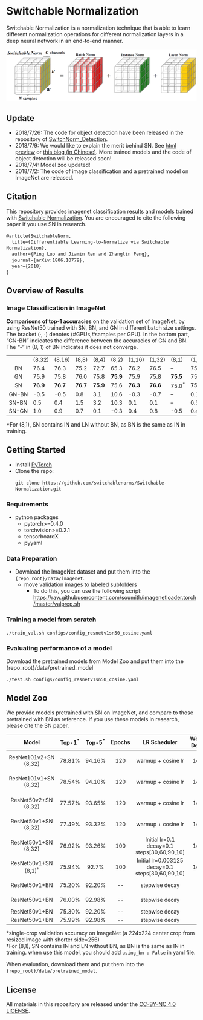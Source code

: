 # Switchable Normalization

Switchable Normalization is a normalization technique that is able to learn different normalization operations for different normalization layers in a deep neural network in an end-to-end manner.

![](teaser.png?raw=true)

## Update

- 2018/7/26: The code for object detection have been released in the repository of [SwitchNorm_Detection](https://github.com/switchablenorms/SwitchNorm_Detection).
- 2018/7/9: We would like to explain the merit behind SN. See [html preview](http://htmlpreview.github.io/?https://github.com/switchablenorms/Switchable-Normalization/blob/master/blog_cn/blog_cn.html) or [this blog (in Chinese)](https://zhuanlan.zhihu.com/p/39296570?utm_source=wechat_session&utm_medium=social&utm_oi=70591319113728). More trained models and the code of object detection will be released soon!
- 2018/7/4: Model zoo updated!
- 2018/7/2: The code of image classification and a pretrained model on ImageNet are released.

## Citation

This repository provides imagenet classification results and models trained with [Switchable Normalization](https://arxiv.org/abs/1806.10779). You are encouraged to cite the following paper if you use SN in research.

```
@article{SwitchableNorm,
  title={Differentiable Learning-to-Normalize via Switchable Normalization},
  author={Ping Luo and Jiamin Ren and Zhanglin Peng},
  journal={arXiv:1806.10779},
  year={2018}
}
```
## Overview of Results

### Image Classification in ImageNet

**Comparisons of top-1 accuracies** on the validation set of ImageNet, by using ResNet50 trained with SN, BN, and GN in different batch size settings. The bracket (·, ·) denotes (#GPUs,#samples per GPU). In the bottom part, “GN-BN” indicates the difference between the accuracies of GN and BN. The “-” in (8, 1) of BN indicates it does not converge.
<table>
<tbody>
<tr class="odd">
<td style="text-align: left;"></td>
<td style="text-align: left;">(8,32)</td>
<td style="text-align: left;">(8,16)</td>
<td style="text-align: left;">(8,8)</td>
<td style="text-align: left;">(8,4)</td>
<td style="text-align: left;">(8,2)</td>
<td style="text-align: left;">(1,16)</td>
<td style="text-align: left;">(1,32)</td>
<td style="text-align: left;">(8,1)</td>
<td style="text-align: left;">(1,8)</td>
</tr>
<tr class="even">
<td style="text-align: center;">BN <span class="citation" data-cites="BN"></span></td>
<td style="text-align: left;">76.4</td>
<td style="text-align: left;">76.3</td>
<td style="text-align: left;">75.2</td>
<td style="text-align: left;">72.7</td>
<td style="text-align: left;">65.3</td>
<td style="text-align: left;">76.2</td>
<td style="text-align: left;">76.5</td>
<td style="text-align: left;">–</td>
<td style="text-align: left;">75.4</td>
</tr>
<tr class="odd">
<td style="text-align: center;">GN <span class="citation" data-cites="GN"></span></td>
<td style="text-align: left;">75.9</td>
<td style="text-align: left;">75.8</td>
<td style="text-align: left;">76.0</td>
<td style="text-align: left;">75.8</td>
<td style="text-align: left;"><strong>75.9</strong></td>
<td style="text-align: left;">75.9</td>
<td style="text-align: left;">75.8</td>
<td style="text-align: left;"><strong>75.5</strong></td>
<td style="text-align: left;">75.5</td>
</tr>
<tr class="even">
<td style="text-align: center;">SN</td>
<td style="text-align: left;"><strong>76.9</strong></td>
<td style="text-align: left;"><strong>76.7</strong></td>
<td style="text-align: left;"><strong>76.7</strong></td>
<td style="text-align: left;"><strong>75.9</strong></td>
<td style="text-align: left;">75.6</td>
<td style="text-align: left;"><strong>76.3</strong></td>
<td style="text-align: left;"><strong>76.6</strong></td>
<td style="text-align: left;">75.0<sup>*</sup></td>
<td style="text-align: left;"><strong>75.9</strong></td>
</tr>
<tr class="odd">
<td style="text-align: left;"><span>GN</span><span class="math inline">−</span><span>BN</span></td>
<td style="text-align: left;">-0.5</td>
<td style="text-align: left;">-0.5</td>
<td style="text-align: left;">0.8</td>
<td style="text-align: left;">3.1</td>
<td style="text-align: left;"><span>10.6</span></td>
<td style="text-align: left;">-0.3</td>
<td style="text-align: left;">-0.7</td>
<td style="text-align: left;">–</td>
<td style="text-align: left;">0.1</td>
</tr>
<tr class="even">
<td style="text-align: left;"><span>SN</span><span class="math inline">−</span><span>BN</span></td>
<td style="text-align: left;"><span>0.5</span></td>
<td style="text-align: left;"><span>0.4</span></td>
<td style="text-align: left;"><span>1.5</span></td>
<td style="text-align: left;">3.2</td>
<td style="text-align: left;">10.3</td>
<td style="text-align: left;">0.1</td>
<td style="text-align: left;">0.1</td>
<td style="text-align: left;">–</td>
<td style="text-align: left;">0.5</td>
</tr>
<tr class="odd">
<td style="text-align: left;"><span>SN</span><span class="math inline">−</span><span>GN</span></td>
<td style="text-align: left;"><span>1.0</span></td>
<td style="text-align: left;"><span>0.9</span></td>
<td style="text-align: left;"><span>0.7</span></td>
<td style="text-align: left;">0.1</td>
<td style="text-align: left;">-0.3</td>
<td style="text-align: left;">0.4</td>
<td style="text-align: left;">0.8</td>
<td style="text-align: left;">-0.5</td>
<td style="text-align: left;">0.4</td>
</tr>
</tbody>
</table>
*For (8,1), SN contains IN and LN without BN, as BN is the same as IN in training.


## Getting Started
* Install [PyTorch](http://pytorch.org/)
* Clone the repo:
  ```
  git clone https://github.com/switchablenorms/Switchable-Normalization.git
  ```

### Requirements
- python packages
  - pytorch>=0.4.0
  - torchvision>=0.2.1
  - tensorboardX
  - pyyaml
  
### Data Preparation
- Download the ImageNet dataset and put them into the `{repo_root}/data/imagenet`.
  - move validation images to labeled subfolders
    - To do this, you can use the following script: https://raw.githubusercontent.com/soumith/imagenetloader.torch/master/valprep.sh

### Training a model from scratch
```
./train_val.sh configs/config_resnetv1sn50_cosine.yaml
```
### Evaluating performance of a model
Download the pretrained models from Model Zoo and put them into the {repo_root}/data/pretrained_model
```
./test.sh configs/config_resnetv1sn50_cosine.yaml
```

## Model Zoo

We provide models pretrained with SN on ImageNet, and compare to those pretrained with BN as reference. If you use these models in research, please cite the SN paper.

| Model | Top-1<sup>*</sup> | Top-5<sup>*</sup> | Epochs |LR Scheduler| Weight Decay | Download | 
| :----:  | :--: | :--:  | :--:  | :--:  | :--:  | :--: |
|ResNet101v2+SN (8,32) | 78.81% | 94.16% | 120  | warmup + cosine lr| 1e-4 |[[Google Drive]](https://drive.google.com/open?id=1z-F1nc7T-cdEM-HtYDALW0pJGPX0-RkS)  [[Baidu Pan]](https://pan.baidu.com/s/1rK-ukAjEIPql2ECi38hRbQ)|
|ResNet101v1+SN (8,32) | 78.54% | 94.10% | 120  | warmup + cosine lr| 1e-4 |[[Google Drive]](https://drive.google.com/open?id=1xza5ju6lRRelPym3Sj99VY_8c4jXhxkn)  [[Baidu Pan]](https://pan.baidu.com/s/1CCM0zZITQOzkXd__pWERZw)|
|ResNet50v2+SN (8,32) | 77.57% | 93.65% | 120  | warmup + cosine lr| 1e-4 |[[Google Drive]](https://drive.google.com/file/d/1CjLURwDkynhiXoKjYxUyEIOnWDPVmPnL/view?usp=sharing)  [[Baidu Pan]](https://pan.baidu.com/s/1XdN4tQcvTTIZjyNrnQpQXw)|
|ResNet50v1+SN (8,32) | 77.49% | 93.32% | 120  | warmup + cosine lr| 1e-4 |[[Google Drive]](https://drive.google.com/open?id=17mHmoVom2zM7nrbFeE4yzKa7KtqykTyD)  [[Baidu Pan]](https://pan.baidu.com/s/1jx3Bj15hgfEBZYhi5HP0kQ)|
|ResNet50v1+SN (8,32) | 76.92% | 93.26% | 100  | Initial lr=0.1 decay=0.1 steps[30,60,90,10]| 1e-4 |[[Google Drive]](https://drive.google.com/open?id=1lOTzjgX6B9J9gkm8JdxaWGBKC1T9VLsl)  [[Baidu Pan]](https://pan.baidu.com/s/1pLdnZYxynpztEnc1eUzVvA)|
|ResNet50v1+SN (8,1)<sup>†</sup> | 75.94% | 92.7% | 100  | Initial lr=0.003125 decay=0.1 steps[30,60,90,10]| 1e-4 |[[Google Drive]](https://drive.google.com/open?id=1-y8dDn19Hx02efy4Z5ZRihggYHTYvqkc)  [[Baidu Pan]](https://pan.baidu.com/s/10JmkrQ2WWEeWzqNfB0Fytg)|
|ResNet50v1+BN | 75.20% | 92.20% | --  | stepwise decay | -- |[[TensorFlow models]](http://download.tensorflow.org/models/resnet_v1_50_2016_08_28.tar.gz)|
|ResNet50v1+BN | 76.00% | 92.98% | --  | stepwise decay | -- |[[PyTorch Vision]](https://github.com/Cadene/pretrained-models.pytorch#torchvision)|
|ResNet50v1+BN | 75.30% | 92.20% | --  | stepwise decay | -- |[[MSRA]](https://github.com/KaimingHe/deep-residual-networks)|
|ResNet50v1+BN | 75.99% | 92.98% | --  | stepwise decay | -- |[[FB Torch]](https://github.com/facebook/fb.resnet.torch)|

*single-crop validation accuracy on ImageNet (a 224x224 center crop from resized image with shorter side=256)     
†For (8,1), SN contains IN and LN without BN, as BN is the same as IN in training. when use this model, you should add `using_bn : False` in  yaml file.

When evaluation, download them and put them into the `{repo_root}/data/pretrained_model`.

## License

All materials in this repository are released under the [CC-BY-NC 4.0 LICENSE](https://creativecommons.org/licenses/by-nc/4.0/).

